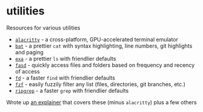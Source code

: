 # utilities

Resources for various utilities

- [`alacritty`](./alacritty) - a cross-platform, GPU-accelerated terminal emulator
- [`bat`](./bat) - a prettier `cat` with syntax highlighting, line numbers, git highlights and paging
- [`exa`](./exa) - a prettier `ls` with friendlier defaults
- [`fasd`](./fasd) - quickly access files and folders based on frequency and recency of access
- [`fd`](./fd) - a faster `find` with friendlier defaults
- [`fzf`](./fzf) - easily fuzzily filter any list (files, directories, git branches, etc.)
- [`ripgrep`](./ripgrep) - a faster `grep` with friendlier defaults

Wrote up [an explainer](https://gist.github.com/nathanshelly/4b7020d09d413cab823914b06162145a) that covers these (minus `alacritty`) plus a few others

